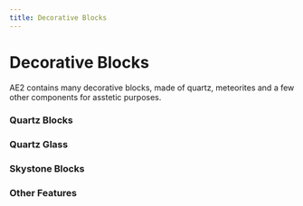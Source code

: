 ```yaml
---
title: Decorative Blocks
---
```


# Decorative Blocks



AE2 contains many decorative blocks, made of quartz, meteorites and a few
other components for asstetic purposes.



### Quartz Blocks

<CategoryIndex category="Decorative Blocks/Quartz Blocks" />

### Quartz Glass

<CategoryIndex category="Decorative Blocks/Quartz Glass" />
  
### Skystone Blocks

<CategoryIndex category="Decorative Blocks/Skystone Blocks" />
  
### Other Features

<CategoryIndex category="Decorative Blocks/Other Features" />
